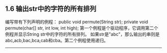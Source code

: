 ## 1.6 输出str中的字符的所有排列
编写带有下列声明的例程：
public void permute(String str);
private void permute(char[] str, int low, int high);
第一个例程是个驱动程序，它调用第二个例程并显示String str中的字符的所有排列。
如果str是"abc"，那么输出的串则是abc,acb,bac,bca,cab和cba。第二个例程使用递归。

---
